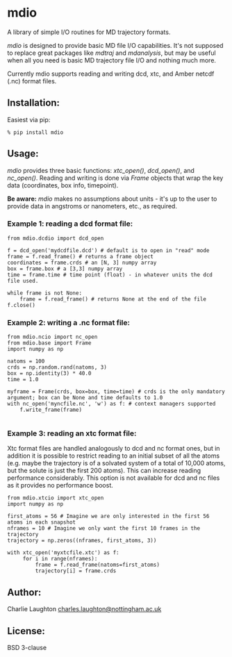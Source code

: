 # mdio

A library of simple I/O routines for MD trajectory formats.

*mdio* is designed to provide basic MD file I/O capabilities. It's not supposed
to replace great packages like *mdtraj* and *mdanalysis*, but may be useful
when all you need is basic MD trajectory file I/O and nothing much more.

Currently mdio supports reading and writing dcd, xtc, and Amber netcdf (.nc) format files.

## Installation:

Easiest via pip:

```
% pip install mdio
```

## Usage:

*mdio* provides three basic functions: *xtc_open()*, *dcd_open()*, and *nc_open()*. Reading and writing is done via *Frame* objects that
wrap the key data (coordinates, box info, timepoint). 

**Be aware:** *mdio* makes no assumptions about units - it's up to the user to
provide data in angstroms or nanometers, etc., as required.


### Example 1: reading a dcd format file:
```
from mdio.dcdio import dcd_open

f = dcd_open('mydcdfile.dcd') # default is to open in "read" mode
frame = f.read_frame() # returns a frame object
coordinates = frame.crds # an [N, 3] numpy array
box = frame.box # a [3,3] numpy array
time = frame.time # time point (float) - in whatever units the dcd file used.

while frame is not None:
    frame = f.read_frame() # returns None at the end of the file
f.close()

```

### Example 2: writing a .nc format file:

```
from mdio.ncio import nc_open
from mdio.base import Frame
import numpy as np

natoms = 100
crds = np.random.rand(natoms, 3)
box = np.identity(3) * 40.0
time = 1.0

myframe = Frame(crds, box=box, time=time) # crds is the only mandatory argument; box can be None and time defaults to 1.0
with nc_open('myncfile.nc', 'w') as f: # context managers supported
    f.write_frame(frame)
	
```

### Example 3: reading an xtc format file:

Xtc format files are handled analogously to dcd and nc format ones, but in addition it is possible to restrict reading 
to an initial subset of all the atoms (e.g. maybe the trajectory is of a solvated system of a total of 10,000 atoms, but
the solute is just the first 200 atoms). This can increase reading performance considerably. This option is not available
for dcd and nc files as it provides no performance boost.

```
from mdio.xtcio import xtc_open
import numpy as np

first_atoms = 56 # Imagine we are only interested in the first 56 atoms in each snapshot
nframes = 10 # Imagine we only want the first 10 frames in the trajectory
trajectory = np.zeros((nframes, first_atoms, 3))

with xtc_open('myxtcfile.xtc') as f:
     for i in range(nframes):
	     frame = f.read_frame(natoms=first_atoms)
		 trajectory[i] = frame.crds
```

## Author:

Charlie Laughton charles.laughton@nottingham.ac.uk

## License:

BSD 3-clause

